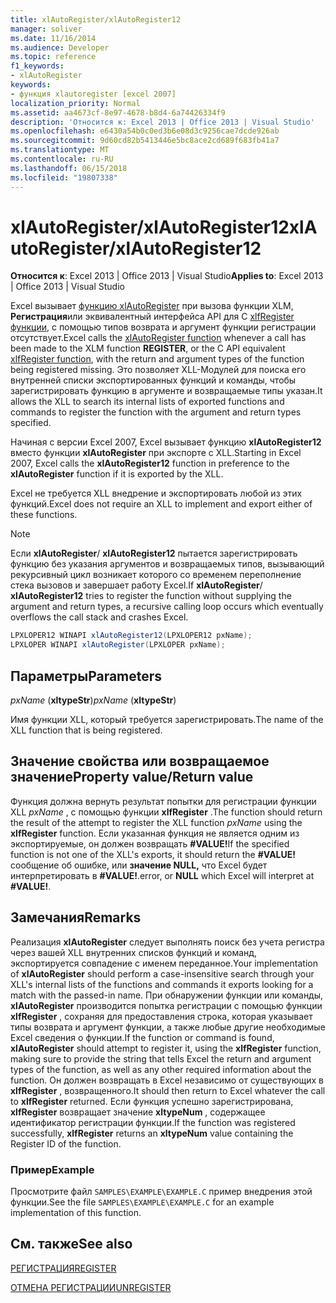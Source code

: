 ```yaml
---
title: xlAutoRegister/xlAutoRegister12
manager: soliver
ms.date: 11/16/2014
ms.audience: Developer
ms.topic: reference
f1_keywords:
- xlAutoRegister
keywords:
- функция xlautoregister [excel 2007]
localization_priority: Normal
ms.assetid: aa4673cf-8e97-4678-b8d4-6a74426334f9
description: 'Относится к: Excel 2013 | Office 2013 | Visual Studio'
ms.openlocfilehash: e6430a54b0c0ed3b6e08d3c9256cae7dcde926ab
ms.sourcegitcommit: 9d60cd82b5413446e5bc8ace2cd689f683fb41a7
ms.translationtype: MT
ms.contentlocale: ru-RU
ms.lasthandoff: 06/15/2018
ms.locfileid: "19807338"
---
```

# <a name="xlautoregisterxlautoregister12"></a><span data-ttu-id="c190d-104">xlAutoRegister/xlAutoRegister12</span><span class="sxs-lookup"><span data-stu-id="c190d-104">xlAutoRegister/xlAutoRegister12</span></span>

 <span data-ttu-id="c190d-105">**Относится к**: Excel 2013 | Office 2013 | Visual Studio</span><span class="sxs-lookup"><span data-stu-id="c190d-105">**Applies to**: Excel 2013 | Office 2013 | Visual Studio</span></span> 
  
<span data-ttu-id="c190d-106">Excel вызывает [функцию xlAutoRegister](xlautoregister-xlautoregister12.md) при вызова функции XLM, **Регистрация**или эквивалентный интерфейса API для C [xlfRegister функции](xlfregister-form-1.md), с помощью типов возврата и аргумент функции регистрации отсутствует.</span><span class="sxs-lookup"><span data-stu-id="c190d-106">Excel calls the [xlAutoRegister function](xlautoregister-xlautoregister12.md) whenever a call has been made to the XLM function **REGISTER**, or the C API equivalent [xlfRegister function](xlfregister-form-1.md), with the return and argument types of the function being registered missing.</span></span> <span data-ttu-id="c190d-107">Это позволяет XLL-Модулей для поиска его внутренней списки экспортированных функций и команды, чтобы зарегистрировать функцию в аргументе и возвращаемые типы указан.</span><span class="sxs-lookup"><span data-stu-id="c190d-107">It allows the XLL to search its internal lists of exported functions and commands to register the function with the argument and return types specified.</span></span>
  
<span data-ttu-id="c190d-108">Начиная с версии Excel 2007, Excel вызывает функцию **xlAutoRegister12** вместо функции **xlAutoRegister** при экспорте с XLL.</span><span class="sxs-lookup"><span data-stu-id="c190d-108">Starting in Excel 2007, Excel calls the **xlAutoRegister12** function in preference to the **xlAutoRegister** function if it is exported by the XLL.</span></span> 
  
<span data-ttu-id="c190d-109">Excel не требуется XLL внедрение и экспортировать любой из этих функций.</span><span class="sxs-lookup"><span data-stu-id="c190d-109">Excel does not require an XLL to implement and export either of these functions.</span></span>
  
> [!NOTE]
> <span data-ttu-id="c190d-110">Если **xlAutoRegister**/ **xlAutoRegister12** пытается зарегистрировать функцию без указания аргументов и возвращаемых типов, вызывающий рекурсивный цикл возникает которого со временем переполнение стека вызовов и завершает работу Excel.</span><span class="sxs-lookup"><span data-stu-id="c190d-110">If **xlAutoRegister**/ **xlAutoRegister12** tries to register the function without supplying the argument and return types, a recursive calling loop occurs which eventually overflows the call stack and crashes Excel.</span></span> 
  
```cs
LPXLOPER12 WINAPI xlAutoRegister12(LPXLOPER12 pxName);
LPXLOPER WINAPI xlAutoRegister(LPXLOPER pxName);
```

## <a name="parameters"></a><span data-ttu-id="c190d-111">Параметры</span><span class="sxs-lookup"><span data-stu-id="c190d-111">Parameters</span></span>

 <span data-ttu-id="c190d-112">_pxName_ (**xltypeStr**)</span><span class="sxs-lookup"><span data-stu-id="c190d-112">_pxName_ (**xltypeStr**)</span></span>
  
<span data-ttu-id="c190d-113">Имя функции XLL, который требуется зарегистрировать.</span><span class="sxs-lookup"><span data-stu-id="c190d-113">The name of the XLL function that is being registered.</span></span>
  
## <a name="property-valuereturn-value"></a><span data-ttu-id="c190d-114">Значение свойства или возвращаемое значение</span><span class="sxs-lookup"><span data-stu-id="c190d-114">Property value/Return value</span></span>

<span data-ttu-id="c190d-115">Функция должна вернуть результат попытки для регистрации функции XLL _pxName_ , с помощью функции **xlfRegister** .</span><span class="sxs-lookup"><span data-stu-id="c190d-115">The function should return the result of the attempt to register the XLL function  _pxName_ using the **xlfRegister** function.</span></span> <span data-ttu-id="c190d-116">Если указанная функция не является одним из экспортируемые, он должен возвращать **#VALUE!**</span><span class="sxs-lookup"><span data-stu-id="c190d-116">If the specified function is not one of the XLL's exports, it should return the **#VALUE!**</span></span> <span data-ttu-id="c190d-117">сообщение об ошибке, или **значение NULL,** что Excel будет интерпретировать в **#VALUE!**.</span><span class="sxs-lookup"><span data-stu-id="c190d-117">error, or **NULL** which Excel will interpret at **#VALUE!**.</span></span>
  
## <a name="remarks"></a><span data-ttu-id="c190d-118">Замечания</span><span class="sxs-lookup"><span data-stu-id="c190d-118">Remarks</span></span>

<span data-ttu-id="c190d-119">Реализация **xlAutoRegister** следует выполнять поиск без учета регистра через вашей XLL внутренних списков функций и команд, экспортируется совпадение с именем переданное.</span><span class="sxs-lookup"><span data-stu-id="c190d-119">Your implementation of **xlAutoRegister** should perform a case-insensitive search through your XLL's internal lists of the functions and commands it exports looking for a match with the passed-in name.</span></span> <span data-ttu-id="c190d-120">При обнаружении функции или команды, **xlAutoRegister** производится попытка регистрации с помощью функции **xlfRegister** , сохраняя для предоставления строка, которая указывает типы возврата и аргумент функции, а также любые другие необходимые Excel сведения о функции.</span><span class="sxs-lookup"><span data-stu-id="c190d-120">If the function or command is found, **xlAutoRegister** should attempt to register it, using the **xlfRegister** function, making sure to provide the string that tells Excel the return and argument types of the function, as well as any other required information about the function.</span></span> <span data-ttu-id="c190d-121">Он должен возвращать в Excel независимо от существующих в **xlfRegister** , возвращенного.</span><span class="sxs-lookup"><span data-stu-id="c190d-121">It should then return to Excel whatever the call to **xlfRegister** returned.</span></span> <span data-ttu-id="c190d-122">Если функция успешно зарегистрирована, **xlfRegister** возвращает значение **xltypeNum** , содержащее идентификатор регистрации функции.</span><span class="sxs-lookup"><span data-stu-id="c190d-122">If the function was registered successfully, **xlfRegister** returns an **xltypeNum** value containing the Register ID of the function.</span></span> 
  
### <a name="example"></a><span data-ttu-id="c190d-123">Пример</span><span class="sxs-lookup"><span data-stu-id="c190d-123">Example</span></span>

<span data-ttu-id="c190d-124">Просмотрите файл `SAMPLES\EXAMPLE\EXAMPLE.C` пример внедрения этой функции.</span><span class="sxs-lookup"><span data-stu-id="c190d-124">See the file  `SAMPLES\EXAMPLE\EXAMPLE.C` for an example implementation of this function.</span></span> 
  
## <a name="see-also"></a><span data-ttu-id="c190d-125">См. также</span><span class="sxs-lookup"><span data-stu-id="c190d-125">See also</span></span>



[<span data-ttu-id="c190d-126">РЕГИСТРАЦИЯ</span><span class="sxs-lookup"><span data-stu-id="c190d-126">REGISTER</span></span>](xlfregister-form-1.md)
  
[<span data-ttu-id="c190d-127">ОТМЕНА РЕГИСТРАЦИИ</span><span class="sxs-lookup"><span data-stu-id="c190d-127">UNREGISTER</span></span>](xlfunregister-form-1.md)

